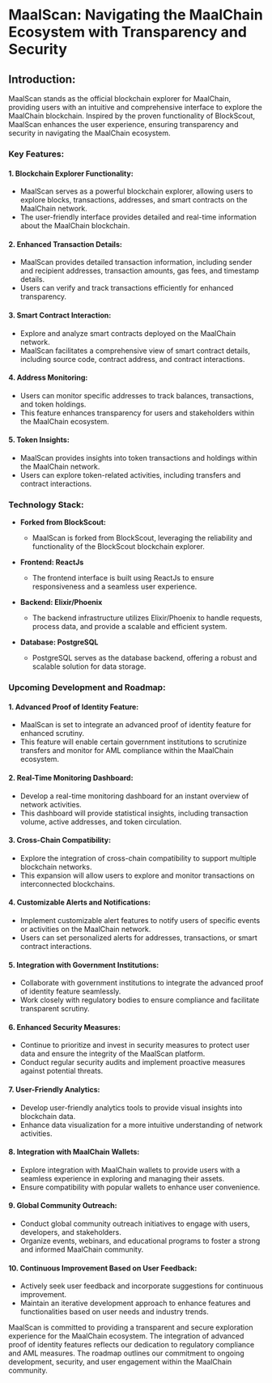 # **MaalScan: Navigating the MaalChain Ecosystem with Transparency and Security**

## **Introduction:**
MaalScan stands as the official blockchain explorer for MaalChain, providing users with an intuitive and comprehensive interface to explore the MaalChain blockchain. Inspired by the proven functionality of BlockScout, MaalScan enhances the user experience, ensuring transparency and security in navigating the MaalChain ecosystem.

### **Key Features:**

#### 1. **Blockchain Explorer Functionality:**
   - MaalScan serves as a powerful blockchain explorer, allowing users to explore blocks, transactions, addresses, and smart contracts on the MaalChain network.
   - The user-friendly interface provides detailed and real-time information about the MaalChain blockchain.

#### 2. **Enhanced Transaction Details:**
   - MaalScan provides detailed transaction information, including sender and recipient addresses, transaction amounts, gas fees, and timestamp details.
   - Users can verify and track transactions efficiently for enhanced transparency.

#### 3. **Smart Contract Interaction:**
   - Explore and analyze smart contracts deployed on the MaalChain network.
   - MaalScan facilitates a comprehensive view of smart contract details, including source code, contract address, and contract interactions.

#### 4. **Address Monitoring:**
   - Users can monitor specific addresses to track balances, transactions, and token holdings.
   - This feature enhances transparency for users and stakeholders within the MaalChain ecosystem.

#### 5. **Token Insights:**
   - MaalScan provides insights into token transactions and holdings within the MaalChain network.
   - Users can explore token-related activities, including transfers and contract interactions.

### **Technology Stack:**

- **Forked from BlockScout:**
  - MaalScan is forked from BlockScout, leveraging the reliability and functionality of the BlockScout blockchain explorer.

- **Frontend: ReactJs**
  - The frontend interface is built using ReactJs to ensure responsiveness and a seamless user experience.

- **Backend: Elixir/Phoenix**
  - The backend infrastructure utilizes Elixir/Phoenix to handle requests, process data, and provide a scalable and efficient system.

- **Database: PostgreSQL**
  - PostgreSQL serves as the database backend, offering a robust and scalable solution for data storage.

### **Upcoming Development and Roadmap:**

#### 1. **Advanced Proof of Identity Feature:**
   - MaalScan is set to integrate an advanced proof of identity feature for enhanced scrutiny.
   - This feature will enable certain government institutions to scrutinize transfers and monitor for AML compliance within the MaalChain ecosystem.

#### 2. **Real-Time Monitoring Dashboard:**
   - Develop a real-time monitoring dashboard for an instant overview of network activities.
   - This dashboard will provide statistical insights, including transaction volume, active addresses, and token circulation.

#### 3. **Cross-Chain Compatibility:**
   - Explore the integration of cross-chain compatibility to support multiple blockchain networks.
   - This expansion will allow users to explore and monitor transactions on interconnected blockchains.

#### 4. **Customizable Alerts and Notifications:**
   - Implement customizable alert features to notify users of specific events or activities on the MaalChain network.
   - Users can set personalized alerts for addresses, transactions, or smart contract interactions.

#### 5. **Integration with Government Institutions:**
   - Collaborate with government institutions to integrate the advanced proof of identity feature seamlessly.
   - Work closely with regulatory bodies to ensure compliance and facilitate transparent scrutiny.

#### 6. **Enhanced Security Measures:**
   - Continue to prioritize and invest in security measures to protect user data and ensure the integrity of the MaalScan platform.
   - Conduct regular security audits and implement proactive measures against potential threats.

#### 7. **User-Friendly Analytics:**
   - Develop user-friendly analytics tools to provide visual insights into blockchain data.
   - Enhance data visualization for a more intuitive understanding of network activities.

#### 8. **Integration with MaalChain Wallets:**
   - Explore integration with MaalChain wallets to provide users with a seamless experience in exploring and managing their assets.
   - Ensure compatibility with popular wallets to enhance user convenience.

#### 9. **Global Community Outreach:**
   - Conduct global community outreach initiatives to engage with users, developers, and stakeholders.
   - Organize events, webinars, and educational programs to foster a strong and informed MaalChain community.

#### 10. **Continuous Improvement Based on User Feedback:**
   - Actively seek user feedback and incorporate suggestions for continuous improvement.
   - Maintain an iterative development approach to enhance features and functionalities based on user needs and industry trends.

MaalScan is committed to providing a transparent and secure exploration experience for the MaalChain ecosystem. The integration of advanced proof of identity features reflects our dedication to regulatory compliance and AML measures. The roadmap outlines our commitment to ongoing development, security, and user engagement within the MaalChain community.
